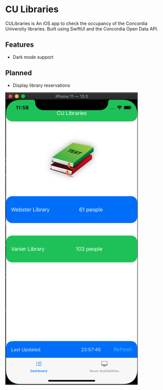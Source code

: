 # CU Libraries

CULibraries is An iOS app to check the occupancy of the Concordia University libraries. Built using SwiftUI and the Concordia Open Data API.

## Features

* Dark mode support

## Planned

* Display library reservations

![CU Libraries iOS app screenshot](culibraries.png)
